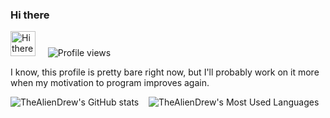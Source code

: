 ### Hi there

<img src="https://user-images.githubusercontent.com/1303154/88677602-1635ba80-d120-11ea-84d8-d263ba5fc3c0.gif" width="40px" alt="Hi there">&nbsp;&nbsp;&nbsp;&nbsp;&nbsp;![Profile views](https://gpvc.arturio.dev/thealiendrew)

I know, this profile is pretty bare right now, but I'll probably work on it more when my motivation to program improves again.

![TheAlienDrew's GitHub stats](https://github-readme-stats.vercel.app/api?username=thealiendrew&title_color=ffffff&text_color=c9cacc&icon_color=2bbc8a&bg_color=1d1f21)&nbsp;&nbsp;&nbsp;&nbsp;![TheAlienDrew's Most Used Languages](https://github-readme-stats.vercel.app/api/top-langs/?username=thealiendrew&layout=compact&title_color=ffffff&text_color=c9cacc&icon_color=2bbc8a&bg_color=1d1f21)

<!--
**TheAlienDrew/TheAlienDrew** is a ✨ _special_ ✨ repository because its `README.md` (this file) appears on your GitHub profile.

Here are some ideas to get you started:

- 🔭 I’m currently working on ...
- 🌱 I’m currently learning ...
- 👯 I’m looking to collaborate on ...
- 🤔 I’m looking for help with ...
- 💬 Ask me about ...
- 📫 How to reach me: ...
- 😄 Pronouns: ...
- ⚡ Fun fact: ...
-->
